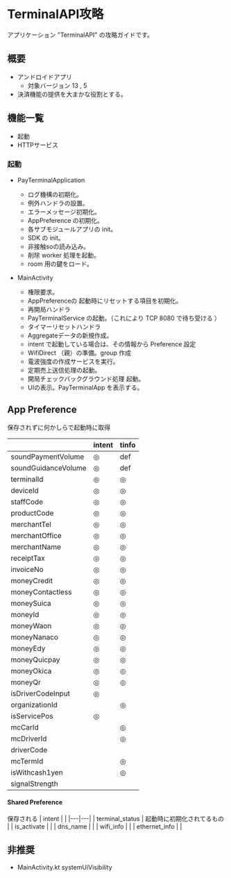 # TerminalAPI攻略

アプリケーション "TerminalAPI" の攻略ガイドです。

## 概要
- アンドロイドアプリ
  - 対象バージョン 13 , 5
- 決済機能の提供を大まかな役割とする。



## 機能一覧

- 起動
- HTTPサービス


### 起動

- PayTerminalApplication 
  - ログ機構の初期化。
  - 例外ハンドラの設置。
  - エラーメッセージ初期化。
  - AppPreference の初期化。
  - 各サブモジュールアプリの init。
  - SDK の init。
  - 非接触soの読み込み。
  - 削除 worker 処理を起動。  
  - room 用の鍵をロード。

- MainActivity
  - 権限要求。 
  - AppPreferenceの 起動時にリセットする項目を初期化。
  - 再開局ハンドラ
  - PayTerminalService の起動。（これにより TCP 8080 で待ち受ける ）
  - タイマーリセットハンドラ
  - Aggregateデータの新規作成。
  - intent で起動している場合は、その情報から Preference 設定
  - WifiDirect （親）の準備。group 作成
  - 電波強度の作成サービスを実行。
  - 定期売上送信処理の起動。
  - 開局チェックバックグラウンド処理 起動。
  - UIの表示。PayTerminalApp を表示する。


## App Preference
保存されずに何かしらで起動時に取得

|| intent | tinfo |
|---|---|---|
| soundPaymentVolume | ◎ | def | 
| soundGuidanceVolume | ◎ | def |
| terminalId | ◎ | ◎ |
| deviceId | ◎ | ◎ |
| staffCode | ◎ | ◎ |
| productCode | ◎ | ◎ |
| merchantTel | ◎ | ◎ |
| merchantOffice | ◎ | ◎ |
| merchantName | ◎ | ◎ |
| receiptTax | ◎ | ◎ |
| invoiceNo | ◎ | ◎ |
| moneyCredit | ◎ | ◎ |
| moneyContactless | ◎ | ◎ |
| moneySuica | ◎ | ◎ |
| moneyId | ◎ | ◎ |
| moneyWaon | ◎ | ◎ |
| moneyNanaco | ◎ | ◎ |
| moneyEdy | ◎ | ◎ |
| moneyQuicpay | ◎ | ◎ |
| moneyOkica | ◎ | ◎ |
| moneyQr | ◎ | ◎ |
| isDriverCodeInput | ◎ | |
| organizationId | | ◎ |
| isServicePos | ◎ | |
| mcCarId | | ◎ |
| mcDriverId | | ◎ |
| driverCode | | |
| mcTermId | | ◎ |
| isWithcash1yen | | ◎ |
| signalStrength | | |

#### Shared Preference
保存される
| intent |  |
|---|---|
| terminal_status | 起動時に初期化されてるもの |
| is_activate | |
| dns_name | |
| wifi_info | |
| ethernet_info | |



## 非推奨
- MainActivity.kt  systemUiVisibility


